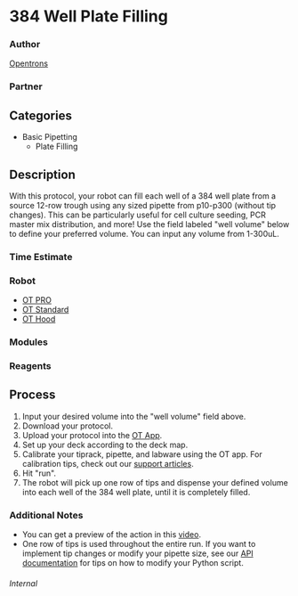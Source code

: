 # 384 Well Plate Filling

### Author
[Opentrons](https://opentrons.com/)

### Partner

## Categories
* Basic Pipetting
	* Plate Filling

## Description
With this protocol, your robot can fill each well of a 384 well plate from a source 12-row trough using any sized pipette from
p10-p300 (without tip changes). This can be particularly useful for cell culture seeding, PCR master mix distribution, and more!
Use the field labeled "well volume" below to define your preferred volume. You can input any volume from 1-300uL.

### Time Estimate

### Robot
* [OT PRO](https://opentrons.com/ot-one-pro)
* [OT Standard](https://opentrons.com/ot-one-standard)  
* [OT Hood](https://opentrons.com/ot-one-hood)

### Modules

### Reagents

## Process
1. Input your desired volume into the "well volume" field above.
2. Download your protocol.
3. Upload your protocol into the [OT App](http://opentrons.com/ot-app).
4. Set up your deck according to the deck map.
5. Calibrate your tiprack, pipette, and labware using the OT app. For calibration tips, check out our [support articles](https://support.opentrons.com/getting-started/software-setup/calibrating-the-pipettes).
6. Hit "run".
7. The robot will pick up one row of tips and dispense your defined volume into each well of the 384 well plate, until it is completely filled.

### Additional Notes
* You can get a preview of the action in this [video](https://www.youtube.com/watch?v=AWKfpK9rmuo).
* One row of tips is used throughout the entire run. If you want to implement tip changes or modify your pipette size, see our [API documentation](https://docs.opentrons.com) for tips on how to modify your Python script.



###### Internal

